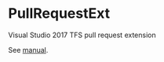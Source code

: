 # PullRequestExt
Visual Studio 2017 TFS pull request extension

See [manual](https://github.com/Yustos/PullRequestExt/wiki).

